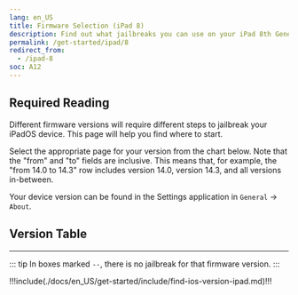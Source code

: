 ```yaml
---
lang: en_US
title: Firmware Selection (iPad 8)
description: Find out what jailbreaks you can use on your iPad 8th Generation
permalink: /get-started/ipad/8
redirect_from:
  - /ipad-8
soc: A12
---
```


## Required Reading

Different firmware versions will require different steps to jailbreak your iPadOS device. This page will help you find where to start.

Select the appropriate page for your version from the chart below. Note that the "from" and "to" fields are inclusive. This means that, for example, the "from 14.0 to 14.3" row includes version 14.0, version 14.3, and all versions in-between.

Your device version can be found in the Settings application in `General` -> `About`.

## Version Table

<versionTable soc="12" :minVer="[14,0,0]"/>

---

::: tip
In boxes marked `--`, there is no jailbreak for that firmware version.
:::

!!!include(./docs/en_US/get-started/include/find-ios-version-ipad.md)!!!
